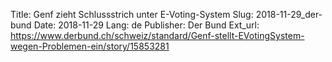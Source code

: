 Title: Genf zieht Schlussstrich unter E-Voting-System
Slug: 2018-11-29_der-bund
Date: 2018-11-29
Lang: de
Publisher: Der Bund
Ext_url: https://www.derbund.ch/schweiz/standard/Genf-stellt-EVotingSystem-wegen-Problemen-ein/story/15853281